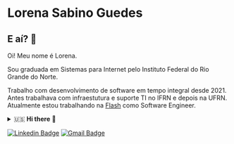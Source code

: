 # Lorena Sabino Guedes 

<!--
**lorenasg1/lorenasg1** is a ✨ _special_ ✨ repository because its `README.md` (this file) appears on your GitHub profile.
-->

## E aí? 🤙

Oi! Meu nome é Lorena.

Sou graduada em Sistemas para Internet pelo Instituto Federal do Rio Grande do Norte.

Trabalho com desenvolvimento de software em tempo integral desde 2021. Antes trabalhava com infraestutura e suporte TI no IFRN e depois na UFRN. Atualmente estou trabalhando na <a href="https://flashapp.com.br">Flash</a> como Software Engineer.

<details close>
  <summary>🇺🇸  <b>Hi there</b> 👋</summary>
  
  Hi! My name is Lorena.
  
  I have a degree in Systems for Internet from the Federal Institute of Rio Grande do Norte.
  I have been working full-time in software development since 2021. Before that, I worked as an IT Technician for IFRN and later UFRN. Currently, I'm working at <a href="https://flashapp.com.br">Flash</a> as a Software Engineer.
</details>

[![Linkedin Badge](https://img.shields.io/badge/-Lorena%20Guedes-0072b1?style=flat&logo=Linkedin&logoColor=white&link=https://www.linkedin.com/in/lorenasguedes)](https://www.linkedin.com/in/lorenasguedes/)
[![Gmail Badge](https://img.shields.io/badge/-lorenasg1@gmail.com-c14438?style=flat&logo=Gmail&logoColor=white&link=mailto:lorenasg1@gmail.com)](mailto:lorenasg1@gmail.com) 


